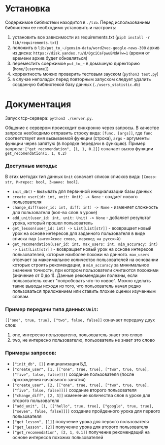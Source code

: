 # Установка
Содержимое библиотеки находится в `./lib`. Перед использованием библиотеки ее необходимо установить и настроить:
1. установить все зависимости из requirements.txt (`pip3 install -r lib/requirements.txt`)
2. положить в `lib/put_to_~/gensim-data/word2vec-google-news-300` архив из диска: `https://disk.yandex.ru/d/0gciCaFpwuBNdA?w=1` (время от времени архив будет обновляться)
3. переместить соержимое `put_to_~` в домашную директорию (`home/[username]`)
4. корректность можно проверить тестовым зауском (`python3 test.py`)
5. в случае неполадок перед повторным запуском следует удалить созданную библиотекой базу данных (`./users_statistic.db`)

# Документация
Запуск tcp-сервера: `python3 ./server.py`.

Общение с сервером происходит синхронно через запросы. В качестве запроса необходимо отправить строку вида: `[func, [args]]`, где `func` соответствует имя вызываемой функции (строка), `args` - аргументы функции через запятую (в порядке передачи в функцию).
Пример запроса:
`["get_recomendation", [1, 1, 0.2]]` означает вызов функции `get_recomendation(1, 1, 0.2)`

### Доступные методы:
В этих методах тип данных `Unit` означает список списков вида: `[Слово: str, Интерес: bool, Знание: bool]`.

* `init_db()` - вызывать для первичной инициализации базы данных
* `create_user(id: int, unit: Unit) -> None` - создает нового пользователя
* `change_diff(user_id: int, diff: int) -> None` - изменяет сложность для пользователя (кол-во слов в уроке)
* `add_unit(user_id: int, unit: Unit) -> None` - добаляет результат урока, который прошел пользователь
* `get_lesson(user_id: int) -> List[List[str]]` - возвращает новый урок на основе интересов для заданного пользователя в виде списка пар `(английское_слово, перевод_на_русский)`
* `get_recomendation(user_id: int, max_users: int, min_accuracy: int) -> List[List[str]]` - возвращает новый урок на основе интересов пользователей, которые наиболее похожи на данного. `max_users` отвечает за максимальное количество пользователей на основании которых строить рекомендации, а `min_accuracy` за минимальное значение точности, при котором пользователи считаются похожими (значение от 0 до 1). Данные рекомендации полезны, если пользователь хочет "попробовать что-то новое". Можно сделать такие выводы исходя из того, что пользователь начал редко пользоваться приложением или ставить плохие оценки изученным словам.

### Пример передачи типа данных `Unit`:
`[["one", true, true], ["two", false, false]]` означает передачу двух слов:
1) one, интересно пользователю, пользователь знает это слово
2) two, не интересно пользователю, пользователь не знает это слово

### Примеры запросов:
* `["init_db", []]` инициализация БД
* `["create_user", [1, [["one", true, true], ["two", true, true], ["five", false, false]]]]` создание пользователя (после прохождения начального занятия)
* `["create_user", [2, [["one", true, true], ["two", true, true], ["five", false, false]]]]` создание второго пользователя
* `["change_diff", [2, 3]]` изменение количества слов в уроке для второго пользователя
* `["add_unit", [1, [["hello", true, true], ["google", true, true], ["seven", false, false]]]]` создание пройденного урока для первого пользователя
* `["get_lesson", [1]]` получение урока для первого пользователя
* `["get_lesson", [2]]` получение урока для второго пользователя
* `["get_recomendation", [2, 1, 0.1]]` получение рекомендаций на основе интересов похожих пользователей

